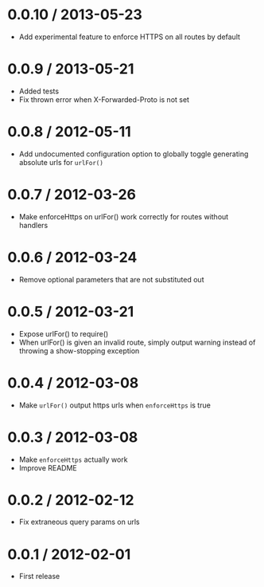 0.0.10 / 2013-05-23
==================
  * Add experimental feature to enforce HTTPS on all routes by default

0.0.9 / 2013-05-21
==================
  * Added tests
  * Fix thrown error when X-Forwarded-Proto is not set

0.0.8 / 2012-05-11
==================
  * Add undocumented configuration option to globally toggle generating absolute urls for `urlFor()`

0.0.7 / 2012-03-26
==================
  * Make enforceHttps on urlFor() work correctly for routes without handlers

0.0.6 / 2012-03-24
==================
  * Remove optional parameters that are not substituted out

0.0.5 / 2012-03-21
==================
  * Expose urlFor() to require()
  * When urlFor() is given an invalid route, simply output warning instead of throwing a show-stopping exception

0.0.4 / 2012-03-08
==================

  * Make `urlFor()` output https urls when `enforceHttps` is true

0.0.3 / 2012-03-08
==================

  * Make `enforceHttps` actually work
  * Improve README

0.0.2 / 2012-02-12
==================

  * Fix extraneous query params on urls

0.0.1 / 2012-02-01
==================

  * First release
